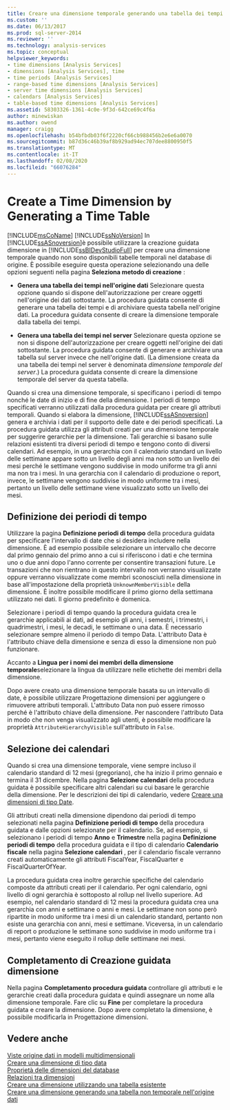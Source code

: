 ```yaml
---
title: Creare una dimensione temporale generando una tabella dei tempi | Microsoft Docs
ms.custom: ''
ms.date: 06/13/2017
ms.prod: sql-server-2014
ms.reviewer: ''
ms.technology: analysis-services
ms.topic: conceptual
helpviewer_keywords:
- time dimensions [Analysis Services]
- dimensions [Analysis Services], time
- time periods [Analysis Services]
- range-based time dimensions [Analysis Services]
- server time dimensions [Analysis Services]
- calendars [Analysis Services]
- table-based time dimensions [Analysis Services]
ms.assetid: 58303326-1361-4c0e-9f3d-642ce69c4f6a
author: minewiskan
ms.author: owend
manager: craigg
ms.openlocfilehash: b54bfbdb03f6f2220cf66cb988456b2e6e6a0070
ms.sourcegitcommit: b87d36c46b39af8b929ad94ec707dee8800950f5
ms.translationtype: MT
ms.contentlocale: it-IT
ms.lasthandoff: 02/08/2020
ms.locfileid: "66076284"
---
```

# <a name="create-a-time-dimension-by-generating-a-time-table"></a>Create a Time Dimension by Generating a Time Table
  [!INCLUDE[msCoName](../../includes/msconame-md.md)] [!INCLUDE[ssNoVersion](../../includes/ssnoversion-md.md)] In [!INCLUDE[ssASnoversion](../../includes/ssasnoversion-md.md)]è possibile utilizzare la creazione guidata dimensione in [!INCLUDE[ssBIDevStudioFull](../../includes/ssbidevstudiofull-md.md)] per creare una dimensione temporale quando non sono disponibili tabelle temporali nel database di origine. È possibile eseguire questa operazione selezionando una delle opzioni seguenti nella pagina **Seleziona metodo di creazione** :  
  
-   **Genera una tabella dei tempi nell'origine dati** Selezionare questa opzione quando si dispone dell'autorizzazione per creare oggetti nell'origine dei dati sottostante. La procedura guidata consente di generare una tabella dei tempi e di archiviare questa tabella nell'origine dati. La procedura guidata consente di creare la dimensione temporale dalla tabella dei tempi.  
  
-   **Genera una tabella dei tempi nel server** Selezionare questa opzione se non si dispone dell'autorizzazione per creare oggetti nell'origine dei dati sottostante. La procedura guidata consente di generare e archiviare una tabella sul server invece che nell'origine dati. (La dimensione creata da una tabella dei tempi nel server è denominata *dimensione temporale del server*.) La procedura guidata consente di creare la dimensione temporale del server da questa tabella.  
  
 Quando si crea una dimensione temporale, si specificano i periodi di tempo nonché le date di inizio e di fine della dimensione. I periodi di tempo specificati verranno utilizzati dalla procedura guidata per creare gli attributi temporali. Quando si elabora la dimensione, [!INCLUDE[ssASnoversion](../../includes/ssasnoversion-md.md)] genera e archivia i dati per il supporto delle date e dei periodi specificati. La procedura guidata utilizza gli attributi creati per una dimensione temporale per suggerire gerarchie per la dimensione. Tali gerarchie si basano sulle relazioni esistenti tra diversi periodi di tempo e tengono conto di diversi calendari. Ad esempio, in una gerarchia con il calendario standard un livello delle settimane appare sotto un livello degli anni ma non sotto un livello dei mesi perché le settimane vengono suddivise in modo uniforme tra gli anni ma non tra i mesi. In una gerarchia con il calendario di produzione o report, invece, le settimane vengono suddivise in modo uniforme tra i mesi, pertanto un livello delle settimane viene visualizzato sotto un livello dei mesi.  
  
## <a name="define-time-periods"></a>Definizione dei periodi di tempo  
 Utilizzare la pagina **Definizione periodi di tempo** della procedura guidata per specificare l'intervallo di date che si desidera includere nella dimensione. È ad esempio possibile selezionare un intervallo che decorre dal primo gennaio del primo anno a cui si riferiscono i dati e che termina uno o due anni dopo l'anno corrente per consentire transazioni future. Le transazioni che non rientrano in questo intervallo non verranno visualizzate oppure verranno visualizzate come membri sconosciuti nella dimensione in base all'impostazione della proprietà `UnknownMemberVisible` della dimensione. È inoltre possibile modificare il primo giorno della settimana utilizzato nei dati. Il giorno predefinito è domenica.  
  
 Selezionare i periodi di tempo quando la procedura guidata crea le gerarchie applicabili ai dati, ad esempio gli anni, i semestri, i trimestri, i quadrimestri, i mesi, le decadi, le settimane o una data. È necessario selezionare sempre almeno il periodo di tempo Data. L'attributo Data è l'attributo chiave della dimensione e senza di esso la dimensione non può funzionare.  
  
 Accanto a **Lingua per i nomi dei membri della dimensione temporale**selezionare la lingua da utilizzare nelle etichette dei membri della dimensione.  
  
 Dopo avere creato una dimensione temporale basata su un intervallo di date, è possibile utilizzare Progettazione dimensioni per aggiungere o rimuovere attributi temporali. L'attributo Data non può essere rimosso perché è l'attributo chiave della dimensione. Per nascondere l'attributo Data in modo che non venga visualizzato agli utenti, è possibile modificare la proprietà `AttributeHierarchyVisible` sull'attributo in `False`.  
  
## <a name="select-calendars"></a>Selezione dei calendari  
 Quando si crea una dimensione temporale, viene sempre incluso il calendario standard di 12 mesi (gregoriano), che ha inizio il primo gennaio e termina il 31 dicembre. Nella pagina **Selezione calendari** della procedura guidata è possibile specificare altri calendari su cui basare le gerarchie della dimensione. Per le descrizioni dei tipi di calendario, vedere [Creare una dimensioni di tipo Date](database-dimensions-create-a-date-type-dimension.md).  
  
 Gli attributi creati nella dimensione dipendono dai periodi di tempo selezionati nella pagina **Definizione periodi di tempo** della procedura guidata e dalle opzioni selezionate per il calendario. Se, ad esempio, si selezionano i periodi di tempo **Anno** e **Trimestre** nella pagina **Definizione periodi di tempo** della procedura guidata e il tipo di calendario **Calendario fiscale** nella pagina **Selezione calendari** , per il calendario fiscale verranno creati automaticamente gli attributi FiscalYear, FiscalQuarter e FiscalQuarterOfYear.  
  
 La procedura guidata crea inoltre gerarchie specifiche del calendario composte da attributi creati per il calendario. Per ogni calendario, ogni livello di ogni gerarchia è sottoposto al rollup nel livello superiore. Ad esempio, nel calendario standard di 12 mesi la procedura guidata crea una gerarchia con anni e settimane o anni e mesi. Le settimane non sono però ripartite in modo uniforme tra i mesi di un calendario standard, pertanto non esiste una gerarchia con anni, mesi e settimane. Viceversa, in un calendario di report o produzione le settimane sono suddivise in modo uniforme tra i mesi, pertanto viene eseguito il rollup delle settimane nei mesi.  
  
## <a name="completing-the-dimension-wizard"></a>Completamento di Creazione guidata dimensione  
 Nella pagina **Completamento procedura guidata** controllare gli attributi e le gerarchie creati dalla procedura guidata e quindi assegnare un nome alla dimensione temporale. Fare clic su **Fine** per completare la procedura guidata e creare la dimensione. Dopo avere completato la dimensione, è possibile modificarla in Progettazione dimensioni.  
  
## <a name="see-also"></a>Vedere anche  
 [Viste origine dati in modelli multidimensionali](data-source-views-in-multidimensional-models.md)   
 [Creare una dimensione di tipo data](database-dimensions-create-a-date-type-dimension.md)   
 [Proprietà delle dimensioni del database](../multidimensional-models-olap-logical-dimension-objects/database-dimension-properties.md)   
 [Relazioni tra dimensioni](../multidimensional-models-olap-logical-cube-objects/dimension-relationships.md)   
 [Creare una dimensione utilizzando una tabella esistente](create-a-dimension-by-using-an-existing-table.md)   
 [Creare una dimensione generando una tabella non temporale nell'origine dati](create-a-dimension-by-generating-a-non-time-table-in-the-data-source.md)  
  
  
